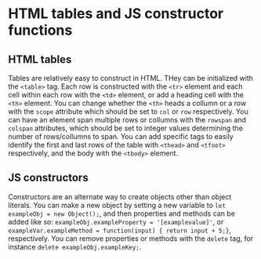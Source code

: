 # HTML tables and JS constructor functions

## HTML tables

Tables are relatively easy to construct in HTML. THey can be initialized with the `<table>` tag. Each row is constructed with the `<tr>` element and each cell within each row with the `<td>` element, or add a heading cell with the `<th>` element. You can change whether the `<th>` heads a collumn or a row with the `scope` attribute which should be set to `col` or `row` respectively. You can have an element span multiple rows or collumns with the `rowspan` and `colspan` attributes, which should be set to integer values determining the number of rows/collumns to span. You can add specific tags to easily identify the first and last rows of the table with `<thead>` and `<tfoot>` respectively, and the body with the `<tbody>` element.

## JS constructors

Constructors are an alternate way to create objects other than object literals. You can make a new object by setting a new variable to `let exampleObj = new Object();`, and then properties and methods can be added like so: `exampleObj.exampleProperty = '[examplevalue]'`, or `exampleVar.exampleMethod = function(input) { return input + 5;}`, respectively. You can remove properties or methods with the `delete` tag, for instance `delete exampleObj.exampleKey;`.

